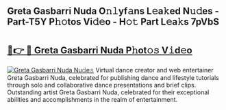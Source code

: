 ## Greta Gasbarri Nuda O𝚗𝚕yf𝚊ns L𝚎a𝚔ed N𝚞𝚍es - Part-T5Y P𝚑𝚘tos Vi𝚍𝚎o - H𝚘𝚝 Part L𝚎a𝚔s 7pVbS

# <h2><a href="http://kf4fa8.oniu.top/?m=Greta+Gasbarri+Nuda">🔗👉 🔴 Greta Gasbarri Nuda P𝚑ot𝚘𝚜 V𝚒d𝚎o</a></h2>

[![Greta Gasbarri Nuda Nu𝚍e𝚜](https://i.imgur.com/0qMVB7G.gif)](http://kf4fa8.oniu.top/?m=Greta+Gasbarri+Nuda)
Virtual dance creator and web entertainer Greta Gasbarri Nuda, celebrated for publishing dance and lifestyle tutorials through solo and collaborative dance presentations and brief clips. Outstanding artist Greta Gasbarri Nuda, celebrated for their exceptional abilities and accomplishments in the realm of entertainment.  
